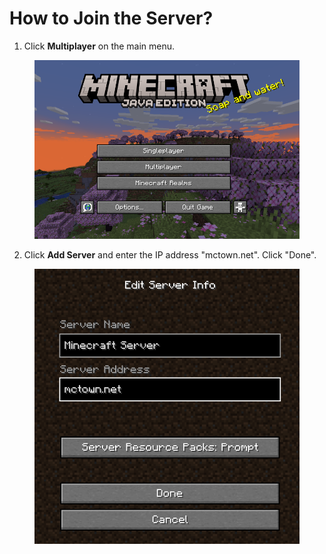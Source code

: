 # How to Join the Server?

1. Click **Multiplayer** on the main menu.

<figure><img src="../.gitbook/assets/image (3) (1).png" alt=""><figcaption></figcaption></figure>

2. Click **Add Server** and enter the IP address "mctown.net".  Click "Done".

<figure><img src="../.gitbook/assets/image (1) (1) (1) (1).png" alt=""><figcaption></figcaption></figure>

